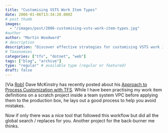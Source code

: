 ```yaml
---
title: "Customising VSTS Work Item Types"
date: 2006-01-06T13:34:20.000Z
# post thumb
images:
  - "/images/post/2006-customising-vsts-work-item-types.jpg"
#author
author: "Martin Woodward"
# description
description: "Discover effective strategies for customising VSTS work item types to enhance your process and avoid common pitfalls."
# Taxonomies
categories: ["tfs", "dotnet", "web"]
tags: ["blog", "archive"]
type: "regular" # available type (regular or featured)
draft: false
---
```

[Via [Rob](http://blogs.msdn.com/robcaron/)]  Dave McKinstry has recently posted about his [Approach to Process Customization with TFS](http://weblogs.asp.net/dmckinstry/archive/2006/01/03/434440.aspx).  While I have been practising my work item definitions on a scratch project inside a team system VPC before applying them to the production box, he lays out a good process to help you avoid mistakes.

Now if only there was a nice tool that followed this workflow but did all the global search / replaces for you.  Another project for the back-burner me thinks.
